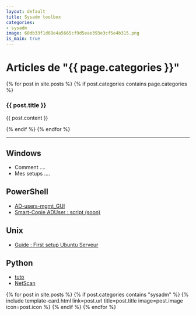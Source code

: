 ```yaml
---
layout: default
title: Sysadm toolbox
categories:
- sysadm
image: 60db33f1d68e4a5665cf9d5eae393e3cf5e4b315.png
is_main: true
---
```


<main class="container mt-5">
  <h1>Articles de "{{ page.categories }}"</h1>

  {% for post in site.posts %}
  {% if post.categories contains page.categories %}
    <h3>{{ post.title }}</h3>
    <p>{{ post.content }}</p>
  {% endif %}
  {% endfor %}

</main>

<hr>

## <i class="bi bi-windows"></i> Windows 
- Comment ....
- Mes setups ....

## <i class="bi bi-code-square"></i> PowerShell
- [AD-users-mgmt_GUI](/_posts/AD-users-mgmt_GUI.md)
- [Smart-Copie ADUser : script (soon)]()

## <i class="bi bi-ubuntu"></i> Unix
- [Guide : First setup Ubuntu Serveur](./pages/guides/ubuntu_first_setup.md)

## <i class="bi bi-braces"></i> Python
- [tuto](../py_start_guide/fu.py)
- [NetScan]()

<div class="row row-cols-1 row-cols-md-2 g-4">
{% for post in site.posts %}
  {% if post.categories contains "sysadm" %}
    {% include template-card.html link=post.url title=post.title image=post.image icon=post.icon %}
  {% endif %}
{% endfor %}
</div>

<br>
<br>